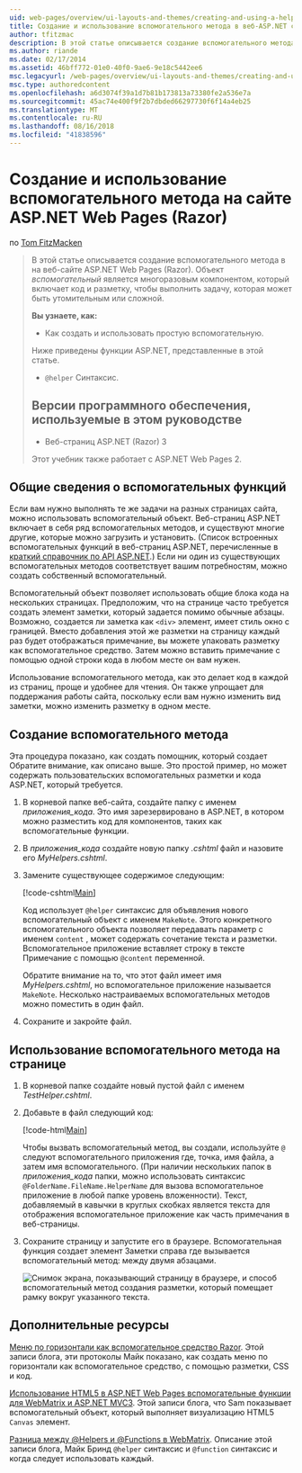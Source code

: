 ```yaml
---
uid: web-pages/overview/ui-layouts-and-themes/creating-and-using-a-helper-in-an-aspnet-web-pages-site
title: Создание и использование вспомогательного метода в веб-ASP.NET страниц узла (Razor) | Документация Майкрософт
author: tfitzmac
description: В этой статье описывается создание вспомогательного метода в на веб-сайте ASP.NET Web Pages (Razor). Помощник представляет собой многократно используемый компонент включает код и разметку для производительности...
ms.author: riande
ms.date: 02/17/2014
ms.assetid: 46bff772-01e0-40f0-9ae6-9e18c5442ee6
msc.legacyurl: /web-pages/overview/ui-layouts-and-themes/creating-and-using-a-helper-in-an-aspnet-web-pages-site
msc.type: authoredcontent
ms.openlocfilehash: a6d3074f39a1d7b81b173813a73380fe2a536e7a
ms.sourcegitcommit: 45ac74e400f9f2b7dbded66297730f6f14a4eb25
ms.translationtype: MT
ms.contentlocale: ru-RU
ms.lasthandoff: 08/16/2018
ms.locfileid: "41838596"
---
```

<a name="creating-and-using-a-helper-in-an-aspnet-web-pages-razor-site"></a>Создание и использование вспомогательного метода на сайте ASP.NET Web Pages (Razor)
====================
по [Tom FitzMacken](https://github.com/tfitzmac)

> В этой статье описывается создание вспомогательного метода в на веб-сайте ASP.NET Web Pages (Razor). Объект *вспомогательный* является многоразовым компонентом, который включает код и разметку, чтобы выполнить задачу, которая может быть утомительным или сложной.
> 
> **Вы узнаете, как:** 
> 
> - Как создать и использовать простую вспомогательную.
> 
> Ниже приведены функции ASP.NET, представленные в этой статье.
> 
> - `@helper` Синтаксис.
>   
> 
> ## <a name="software-versions-used-in-the-tutorial"></a>Версии программного обеспечения, используемые в этом руководстве
> 
> 
> - Веб-страниц ASP.NET (Razor) 3
>   
> 
> Этот учебник также работает с ASP.NET Web Pages 2.


## <a name="overview-of-helpers"></a>Общие сведения о вспомогательных функций

Если вам нужно выполнять те же задачи на разных страницах сайта, можно использовать вспомогательный объект. Веб-страниц ASP.NET включает в себя ряд вспомогательных методов, и существуют многие другие, которые можно загрузить и установить. (Список встроенных вспомогательных функций в веб-страниц ASP.NET, перечисленные в [краткий справочник по API ASP.NET](https://go.microsoft.com/fwlink/?LinkId=202907).) Если ни один из существующих вспомогательных методов соответствует вашим потребностям, можно создать собственный вспомогательный.

Вспомогательный объект позволяет использовать общие блока кода на нескольких страницах. Предположим, что на странице часто требуется создать элемент заметки, который задается помимо обычные абзацы. Возможно, создается ли заметка как `<div>` элемент, имеет стиль окно с границей. Вместо добавления этой же разметки на страницу каждый раз будет отображаться примечание, вы можете упаковать разметку как вспомогательное средство. Затем можно вставить примечание с помощью одной строки кода в любом месте он вам нужен.

Использование вспомогательного метода, как это делает код в каждой из страниц, проще и удобнее для чтения. Он также упрощает для поддержания работы сайта, поскольку если вам нужно изменить вид заметки, можно изменить разметку в одном месте.

## <a name="creating-a-helper"></a>Создание вспомогательного метода

Эта процедура показано, как создать помощник, который создает Обратите внимание, как описано выше. Это простой пример, но может содержать пользовательских вспомогательных разметки и кода ASP.NET, который требуется.

1. В корневой папке веб-сайта, создайте папку с именем *приложения\_кода*. Это имя зарезервировано в ASP.NET, в котором можно разместить код для компонентов, таких как вспомогательные функции.
2. В *приложения\_кода* создайте новую папку *.cshtml* файл и назовите его *MyHelpers.cshtml*.
3. Замените существующее содержимое следующим:

    [!code-cshtml[Main](creating-and-using-a-helper-in-an-aspnet-web-pages-site/samples/sample1.cshtml)]

    Код использует `@helper` синтаксис для объявления нового вспомогательный объект с именем `MakeNote`. Этого конкретного вспомогательного объекта позволяет передавать параметр с именем `content` , может содержать сочетание текста и разметки. Вспомогательное приложение вставляет строку в тексте Примечание с помощью `@content` переменной.

    Обратите внимание на то, что этот файл имеет имя *MyHelpers.cshtml*, но вспомогательное приложение называется `MakeNote`. Несколько настраиваемых вспомогательных методов можно поместить в один файл.
4. Сохраните и закройте файл.

## <a name="using-the-helper-in-a-page"></a>Использование вспомогательного метода на странице

1. В корневой папке создайте новый пустой файл с именем *TestHelper.cshtml*.
2. Добавьте в файл следующий код:

    [!code-html[Main](creating-and-using-a-helper-in-an-aspnet-web-pages-site/samples/sample2.html)]

    Чтобы вызвать вспомогательный метод, вы создали, используйте `@` следуют вспомогательного приложения где, точка, имя файла, а затем имя вспомогательного. (При наличии нескольких папок в *приложения\_кода* папки, можно использовать синтаксис `@FolderName.FileName.HelperName` для вызова вспомогательное приложение в любой папке уровень вложенности). Текст, добавляемый в кавычки в круглых скобках является текста для отображения вспомогательное приложение как часть примечания в веб-страницы.
3. Сохраните страницу и запустите его в браузере. Вспомогательная функция создает элемент Заметки справа где вызывается вспомогательный метод: между двумя абзацами.

    ![Снимок экрана, показывающий страницу в браузере, и способ вспомогательный метод создания разметки, который помещает рамку вокруг указанного текста.](creating-and-using-a-helper-in-an-aspnet-web-pages-site/_static/image1.jpg)

## <a name="additional-resources"></a>Дополнительные ресурсы


[Меню по горизонтали как вспомогательное средство Razor](http://mikepope.com/blog/DisplayBlog.aspx?permalink=2341). Этой записи блога, эти протоколы Майк показано, как создать меню по горизонтали как вспомогательное средство, с помощью разметки, CSS и код.

[Использование HTML5 в ASP.NET Web Pages вспомогательные функции для WebMatrix и ASP.NET MVC3](http://geekswithblogs.net/wildturtle/archive/2010/11/08/html5-in-asp.net-web-pages-helpers-for-webmatrix-and_aspnet_mvc3.aspx). Этой записи блога, что Sam показывает вспомогательный объект, который выполняет визуализацию HTML5 `Canvas` элемент.

[Разница между @Helpers и @Functions в WebMatrix](http://www.mikesdotnetting.com/Article/173/The-Difference-Between-@Helpers-and-@Functions-In-WebMatrix). Описание этой записи блога, Майк Бринд `@helper` синтаксис и `@function` синтаксис и когда следует использовать каждый.
